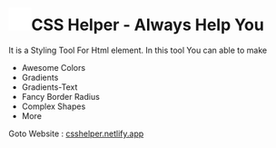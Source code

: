 <h1> <img src="./img.svg" alt="icon" width="40" height="40" />CSS Helper  - Always Help You </h1>
It is a Styling Tool For Html element.
In this tool You can able to make <br>
<ul>
  <li>Awesome Colors</li>
  <li>Gradients</li>
  <li>Gradients-Text</li>
  <li>Fancy Border Radius</li>
  <li>Complex Shapes</li>
  <li>More</li>
</ul>

Goto Website : <a href="https://csshelper.netlify.app"> csshelper.netlify.app </a>
